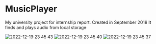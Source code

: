 # MusicPlayer

My university project for internship report. Created in September 2018
It finds and plays audio from local storage

![2022-12-19 23 45 43](https://user-images.githubusercontent.com/25581547/208476701-daa61f5b-f360-4f52-bada-fc4ecd95310f.jpg)
![2022-12-19 23 45 40](https://user-images.githubusercontent.com/25581547/208476692-485132ed-1687-4fca-8290-4ef19fa94b83.jpg)
![2022-12-19 23 45 37](https://user-images.githubusercontent.com/25581547/208476685-614550eb-3ac5-45af-9712-b83f2e28ad4d.jpg)
